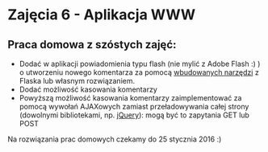 # Zajęcia 6 - Aplikacja WWW

## Praca domowa z szóstych zajęć:

- Dodać w aplikacji powiadomienia typu flash (nie mylić z Adobe Flash :) ) o utworzeniu nowego komentarza
  za pomocą [wbudowanych narzędzi](http://flask.pocoo.org/docs/0.10/patterns/flashing/) z Flaska lub
  własnym rozwiązaniem.
- Dodać możliwość kasowania komentarzy
- Powyższą możliwość kasowania komentarzy zaimplementować za pomocą wywołań AJAXowych zamiast
  przeładowywania całej strony (dowolnymi bibliotekami, np. [jQuery](http://api.jquery.com/category/ajax/)):
  mogą być to zapytania GET lub POST

Na rozwiązania prac domowych czekamy do 25 stycznia 2016 :)
